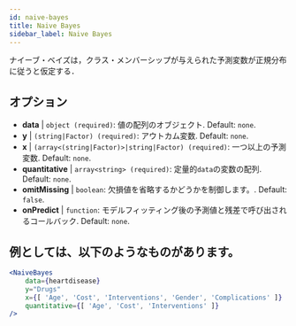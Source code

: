 ```yaml
---
id: naive-bayes
title: Naive Bayes
sidebar_label: Naive Bayes
---
```


ナイーブ・ベイズは，クラス・メンバーシップが与えられた予測変数が正規分布に従うと仮定する．

## オプション

* __data__ | `object (required)`: 値の配列のオブジェクト. Default: `none`.
* __y__ | `(string|Factor) (required)`: アウトカム変数. Default: `none`.
* __x__ | `(array<(string|Factor)>|string|Factor) (required)`: 一つ以上の予測変数. Default: `none`.
* __quantitative__ | `array<string> (required)`: 定量的`data`の変数の配列. Default: `none`.
* __omitMissing__ | `boolean`: 欠損値を省略するかどうかを制御します。. Default: `false`.
* __onPredict__ | `function`: モデルフィッティング後の予測値と残差で呼び出されるコールバック. Default: `none`.


## 例としては、以下のようなものがあります。

```jsx live
<NaiveBayes 
    data={heartdisease} 
    y="Drugs"
    x={[ 'Age', 'Cost', 'Interventions', 'Gender', 'Complications' ]}
    quantitative={[ 'Age', 'Cost', 'Interventions' ]}
/>
```

